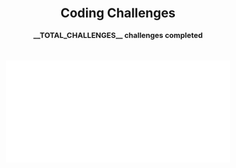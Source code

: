<div align="center">
    <h1>Coding Challenges</h1>
    <h3>__TOTAL_CHALLENGES__ challenges completed</h3>
</div>
<br>

![](src/output/metrics.png)

